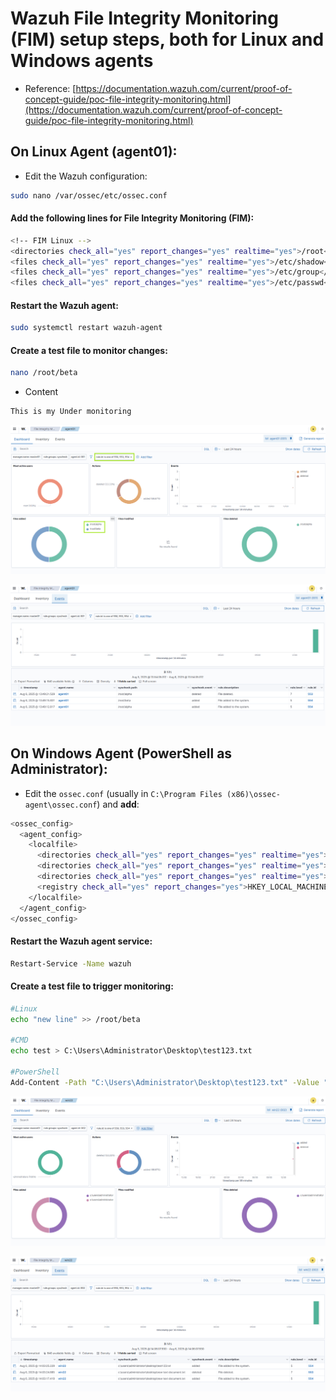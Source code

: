 # Wazuh File Integrity Monitoring (FIM) setup steps, both for Linux and Windows agents

- Reference: [https://documentation.wazuh.com/current/proof-of-concept-guide/poc-file-integrity-monitoring.html](https://documentation.wazuh.com/current/proof-of-concept-guide/poc-file-integrity-monitoring.html)

## On Linux Agent (agent01):

- Edit the Wazuh configuration:

```sh
sudo nano /var/ossec/etc/ossec.conf
```

#### Add the following lines for File Integrity Monitoring (FIM):

```sh
<!-- FIM Linux -->
<directories check_all="yes" report_changes="yes" realtime="yes">/root</directories>
<files check_all="yes" report_changes="yes" realtime="yes">/etc/shadow</files>
<files check_all="yes" report_changes="yes" realtime="yes">/etc/group</files>
<files check_all="yes" report_changes="yes" realtime="yes">/etc/passwd</files>
```

#### Restart the Wazuh agent:

```sh
sudo systemctl restart wazuh-agent
```

#### Create a test file to monitor changes:

```sh
nano /root/beta
```

- Content

```sh
This is my Under monitoring
```

![WAZUH](/Wazuh/assets/04.png)

![WAZUH](/Wazuh/assets/05.png)

## On Windows Agent (PowerShell as Administrator):

- Edit the `ossec.conf` (usually in `C:\Program Files (x86)\ossec-agent\ossec.conf`) and **add**:

```sh
<ossec_config>
  <agent_config>
    <localfile>
      <directories check_all="yes" report_changes="yes" realtime="yes">C:\Windows\System32\drivers\etc</directories>
      <directories check_all="yes" report_changes="yes" realtime="yes">C:\Users\Administrator\Desktop\</directories>
      <directories check_all="yes" report_changes="yes" realtime="yes">C:\ProgramData\Microsoft\Windows\Start Menu\Programs\Startup\</directories>
      <registry check_all="yes" report_changes="yes">HKEY_LOCAL_MACHINE\Software\Microsoft\Windows\CurrentVersion\Run</registry>
    </localfile>
  </agent_config>
</ossec_config>
```

#### Restart the Wazuh agent service:

```sh
Restart-Service -Name wazuh
```

#### Create a test file to trigger monitoring:

```sh
#Linux
echo "new line" >> /root/beta

#CMD
echo test > C:\Users\Administrator\Desktop\test123.txt

#PowerShell
Add-Content -Path "C:\Users\Administrator\Desktop\test123.txt" -Value "new line"
```

![WAZUH](/Wazuh/assets/06.png)

![WAZUH](/Wazuh/assets/07.png)
